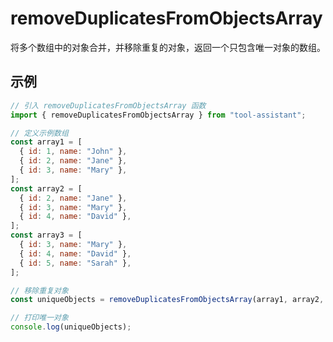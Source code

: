 # removeDuplicatesFromObjectsArray

将多个数组中的对象合并，并移除重复的对象，返回一个只包含唯一对象的数组。

## 示例

```javascript
// 引入 removeDuplicatesFromObjectsArray 函数
import { removeDuplicatesFromObjectsArray } from "tool-assistant";

// 定义示例数组
const array1 = [
  { id: 1, name: "John" },
  { id: 2, name: "Jane" },
  { id: 3, name: "Mary" },
];
const array2 = [
  { id: 2, name: "Jane" },
  { id: 3, name: "Mary" },
  { id: 4, name: "David" },
];
const array3 = [
  { id: 3, name: "Mary" },
  { id: 4, name: "David" },
  { id: 5, name: "Sarah" },
];

// 移除重复对象
const uniqueObjects = removeDuplicatesFromObjectsArray(array1, array2, array3);

// 打印唯一对象
console.log(uniqueObjects);
```
